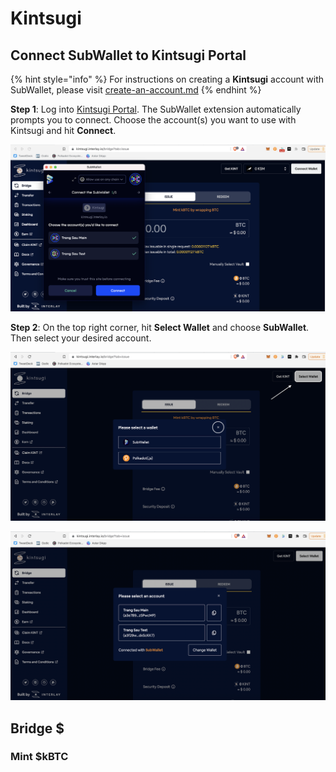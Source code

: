 # Kintsugi

## Connect SubWallet to Kintsugi Portal

{% hint style="info" %}
For instructions on creating a **Kintsugi** account with SubWallet, please visit [create-an-account.md](../user-guide/create-an-account.md "mention")
{% endhint %}

**Step 1**: Log into [Kintsugi Portal](https://kintsugi.interlay.io/). The SubWallet extension automatically prompts you to connect. Choose the account(s) you want to use with Kintsugi and hit **Connect**.

![](<../.gitbook/assets/Screen Shot 2022-06-14 at 16.57.41.png>)

**Step 2**: On the top right corner, hit **Select Wallet** and choose **SubWallet**. Then select your desired account.

![](<../.gitbook/assets/Screen Shot 2022-06-14 at 17.00.16.png>)

![](<../.gitbook/assets/Screen Shot 2022-06-14 at 16.58.49.png>)

## Bridge $

### Mint $kBTC

